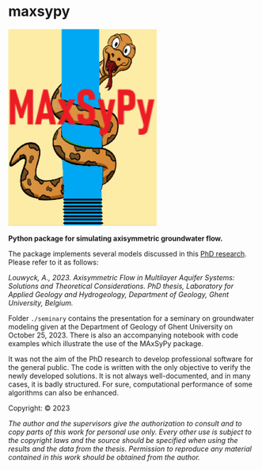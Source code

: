# maxsypy
![MAxSyPy logo](MAxSyPy_logo.PNG)

**Python package for simulating axisymmetric groundwater flow.**

The package implements several models discussed in this [PhD research](https://github.com/alouwyck/PhD). Please refer to it as follows:

*Louwyck, A., 2023. Axisymmetric Flow in Multilayer Aquifer Systems: Solutions and Theoretical Considerations. 
PhD thesis, Laboratory for Applied Geology and Hydrogeology, Department of Geology, Ghent University, Belgium.*

Folder `./seminary` contains the presentation for a seminary on groundwater modeling given at the Department of Geology of Ghent University on October 25, 2023. There is also an accompanying notebook with code examples which illustrate the use of the MAxSyPy package.

It was not the aim of the PhD research to develop professional software for the general public. The code is written with the only objective to verify the newly developed solutions. It is not always well-documented, and in many cases, it is badly structured. For sure, computational performance of some algorithms can also be enhanced.

Copyright: © 2023

*The author and the supervisors give the authorization to consult and to copy parts of this work for personal use only. Every other use is subject to the copyright laws and the source should be specified when using the results and the data from the thesis. Permission to reproduce any material contained in this work should be obtained from the author.*




